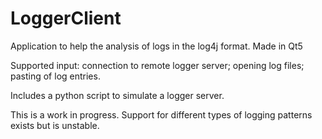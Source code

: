 # LoggerClient
Application to help the analysis of logs in the log4j format.
Made in Qt5

Supported input: connection to remote logger server; opening log files; pasting of log entries.

Includes a python script to simulate a logger server.

This is a work in progress. Support for different types of logging patterns exists but is unstable.
